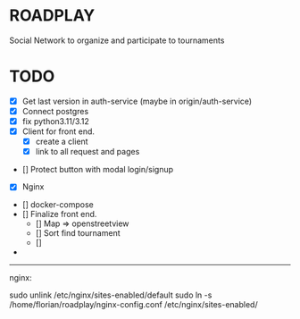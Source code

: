 # ROADPLAY

Social Network to organize and participate to tournaments



# TODO 

- [x] Get last version in auth-service (maybe in origin/auth-service)
- [x] Connect postgres
- [x] fix python3.11/3.12 
- [x] Client for front end.
    - [x] create a client
    - [x] link to all request and pages 
- [] Protect button with modal login/signup
- [x] Nginx
- [] docker-compose 
- [] Finalize front end. 
    - [] Map => openstreetview
    - [] Sort find tournament
    - []
-





----------------------------------
nginx: 

sudo unlink /etc/nginx/sites-enabled/default
sudo ln -s /home/florian/roadplay/nginx-config.conf /etc/nginx/sites-enabled/